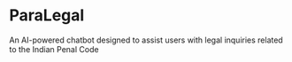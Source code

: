 # ParaLegal
An AI-powered chatbot designed to assist users with legal inquiries related to the Indian Penal Code 
